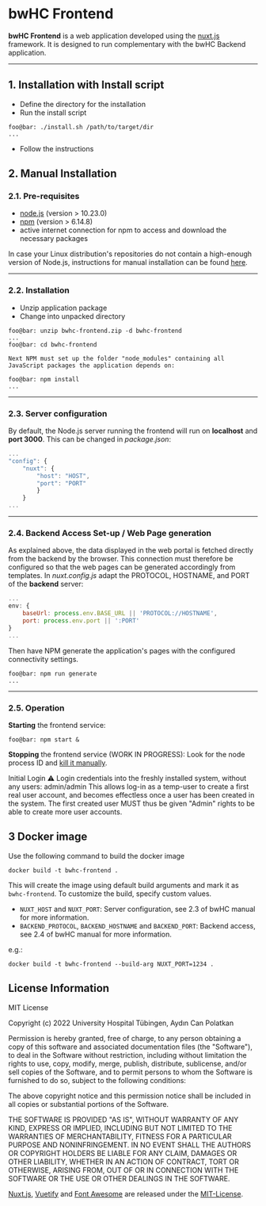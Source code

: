# bwHC Frontend

__bwHC Frontend__ is a web application developed using the [nuxt.js](https://nuxtjs.org/docs/get-started/installation/) framework. It is designed to run complementary with the bwHC Backend application.

--------

## 1. Installation with Install script

* Define the directory for the installation
* Run the install script

```
foo@bar: ./install.sh /path/to/target/dir
...
```
* Follow the instructions

## 2. Manual Installation

### 2.1. Pre-requisites

* [node.js](https://nodejs.org/en/download/) (version > 10.23.0)
* [npm](https://www.npmjs.com/) (version > 6.14.8)
* active internet connection for npm to access and download the necessary packages

In case your Linux distribution's repositories do not contain a high-enough version of Node.js, instructions for manual installation can be found [here](https://github.com/nodesource/distributions/blob/master/README.md).

--------

### 2.2. Installation

* Unzip application package
* Change into unpacked directory

```
foo@bar: unzip bwhc-frontend.zip -d bwhc-frontend
...
foo@bar: cd bwhc-frontend

Next NPM must set up the folder "node_modules" containing all JavaScript packages the application depends on:

foo@bar: npm install
...
```

--------

### 2.3. Server configuration

By default, the Node.js server running the frontend will run on __localhost__ and __port 3000__. This can be changed in _package.json_:

```javascript
...
"config": {
    "nuxt": {
        "host": "HOST",
        "port": "PORT"
        }
    }
...
```

--------

### 2.4. Backend Access Set-up / Web Page generation

As explained above, the data displayed in the web portal is fetched directly from the backend by the browser. This connection must therefore be configured so that the web pages can be generated accordingly from templates.
In _nuxt.config.js_ adapt the PROTOCOL, HOSTNAME, and PORT of the __backend__ server:

```javascript
...
env: {
    baseUrl: process.env.BASE_URL || 'PROTOCOL://HOSTNAME',
    port: process.env.port || ':PORT'
}
...
```

Then have NPM generate the application's pages with the configured connectivity settings.

```
foo@bar: npm run generate
...
```

--------

### 2.5. Operation

__Starting__ the frontend service:

```
foo@bar: npm start &
```

__Stopping__ the frontend service (WORK IN PROGRESS):
Look for the node process ID and [kill it manually](https://dev.to/dvddpl/how-to-kill-a-node-process-5d13).

Initial Login ⚠️
Login credentials into the freshly installed system, without any users: admin/admin
This allows log-in as a temp-user to create a first real user account, and becomes effectless once a user has been created in the system.
The first created user MUST thus be given "Admin" rights to be able to create more user accounts.

## 3 Docker image

Use the following command to build the docker image

```
docker build -t bwhc-frontend .
```

This will create the image using default build arguments and mark it as `bwhc-frontend`. To customize the build, specify custom values.

* `NUXT_HOST` and `NUXT_PORT`: Server configuration, see 2.3 of bwHC manual for more information.
* `BACKEND_PROTOCOL`, `BACKEND_HOSTNAME` and `BACKEND_PORT`: Backend access, see 2.4 of bwHC manual for more information.

e.g.:

```
docker build -t bwhc-frontend --build-arg NUXT_PORT=1234 .
```

## License Information

MIT License

Copyright (c) 2022 University Hospital Tübingen, Aydın Can Polatkan

Permission is hereby granted, free of charge, to any person obtaining a copy
of this software and associated documentation files (the "Software"), to deal
in the Software without restriction, including without limitation the rights
to use, copy, modify, merge, publish, distribute, sublicense, and/or sell
copies of the Software, and to permit persons to whom the Software is
furnished to do so, subject to the following conditions:

The above copyright notice and this permission notice shall be included in all
copies or substantial portions of the Software.

THE SOFTWARE IS PROVIDED "AS IS", WITHOUT WARRANTY OF ANY KIND, EXPRESS OR
IMPLIED, INCLUDING BUT NOT LIMITED TO THE WARRANTIES OF MERCHANTABILITY,
FITNESS FOR A PARTICULAR PURPOSE AND NONINFRINGEMENT. IN NO EVENT SHALL THE
AUTHORS OR COPYRIGHT HOLDERS BE LIABLE FOR ANY CLAIM, DAMAGES OR OTHER
LIABILITY, WHETHER IN AN ACTION OF CONTRACT, TORT OR OTHERWISE, ARISING FROM,
OUT OF OR IN CONNECTION WITH THE SOFTWARE OR THE USE OR OTHER DEALINGS IN THE
SOFTWARE.

[Nuxt.js](https://nuxtjs.org), [Vuetify](https://vuetifyjs.com) and [Font Awesome](https://fontawesome.com) are released under the [MIT-License](https://opensource.org/licenses/MIT).